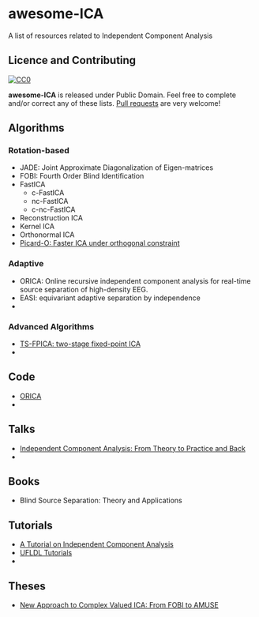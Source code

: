 # awesome-ICA
A list of resources related to Independent Component Analysis


## Licence and Contributing
[![CC0](http://i.creativecommons.org/p/zero/1.0/88x31.png)](http://creativecommons.org/publicdomain/zero/1.0/)

**awesome-ICA** is released under Public Domain. Feel free to complete and/or correct any of these lists. 
[Pull requests](https://github.com/tpl2go/awesome-ICA/pulls) are very welcome!

## Algorithms
### Rotation-based
- JADE: Joint Approximate Diagonalization of Eigen-matrices
- FOBI: Fourth Order Blind Identification
- FastICA
    - c-FastICA
    - nc-FastICA
    - c-nc-FastICA
- Reconstruction ICA
- Kernel ICA
- Orthonormal ICA
- [Picard-O: Faster ICA under orthogonal constraint ](https://hal.inria.fr/hal-01651842)

### Adaptive
- ORICA: Online recursive independent component analysis for real-time source separation of high-density EEG.
- EASI: equivariant adaptive separation by independence
- 

### Advanced Algorithms
- [TS-FPICA: two-stage fixed-point ICA](http://journal13.magtechjournal.com/Jwk_yddxen/fileup/PDF/2015wz-042.pdf)
- 

## Code
- [ORICA](https://github.com/goodshawn12/orica)
- 



## Talks
- [Independent Component Analysis: From Theory to Practice and Back](https://www.youtube.com/watch?v=KSIA908KNiw)
- 

## Books
- Blind Source Separation: Theory and Applications 

## Tutorials
- [A Tutorial on Independent Component Analysis](https://arxiv.org/abs/1404.2986)
- [UFLDL Tutorials](http://ufldl.stanford.edu/tutorial/unsupervised/ICA/)
- 

## Theses
- [New Approach to Complex Valued ICA: From FOBI to AMUSE](https://sal.aalto.fi/publications/pdf-files/tlie16_public.pdf)